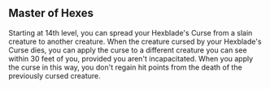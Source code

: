 ## Master of Hexes
Starting at 14th level, you can spread your Hexblade's Curse from a slain creature to another creature.
When the creature cursed by your Hexblade's Curse dies, you can apply the curse to a different creature you can see within 30 feet of you, provided you aren't incapacitated.
When you apply the curse in this way, you don't regain hit points from the death of the previously cursed creature.
